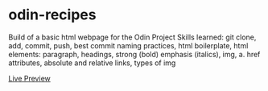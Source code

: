 # odin-recipes
Build of a basic html webpage for the Odin Project
Skills learned: git clone, add, commit, push, best commit naming practices, html boilerplate, html elements: paragraph, headings, strong (bold) emphasis (italics), img, a. href attributes, absolute and relative links, types of img

[Live Preview](https://jamesp3390.github.io/odin-recipes/)
